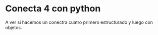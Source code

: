 # Conecta 4 con python

A ver si hacemos un conectra cuatro primero estructurado y luego con objetos.